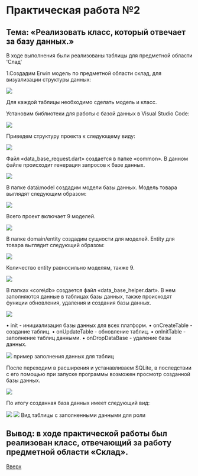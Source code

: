 <a id="up"></a>
# Практическая работа №2

## Тема: «Реализовать класс, который отвечает за базу данных.»

В ходе выполнения были реализованы таблицы для предметной области 'Слад'

1.Создадим Erwin модель по предметной области склад, для визуализации структуры данных:

<img src="https://sun9-7.userapi.com/impg/wJCw4ONrlb-9hE6KBMk73UhEsd4yQ0gDI7M1JQ/btM05_lfJ-s.jpg?size=974x498&quality=96&sign=195d2f81a20b8355c512692681ff2600&type=album">
     
Для каждой таблицы необходимо сделать модель и класс.

Установим библиотеки для работы с базой данных в Visual Studio Code: 

<img src="https://sun9-65.userapi.com/impg/rlkPaWSsjisCJjME97CqwmICob8AnnEBxAxi0w/rFolSNuvaeU.jpg?size=581x269&quality=96&sign=eb453c4eb986463ef697754c6a2d5451&type=album">
     
 Приведем структуру проекта к следующему виду:
 
<img src="https://sun9-12.userapi.com/impg/2RFAsk1kACSY8brExgDDwNTXr65nCpqrUFb19Q/ar_7sXE5n1A.jpg?size=541x266&quality=96&sign=173924eabb47b9828bba25b2ef640534&type=album">

Файл «data_base_request.dart» создается в папке «common». В данном файле происходит генерация запросов к базе данных.

<img src="https://sun9-85.userapi.com/impg/SRzv5eIQMURZLGJpPZPLnPMBwvUyfxnGdrLlfA/qeW0Fq7H1Hw.jpg?size=974x936&quality=96&sign=8cd6a089fb5e24c02d12e7817b88f891&type=album">

В папке data\model создадим модели базы данных. Модель товара выглядят следующим образом:

<img src="https://sun1-47.userapi.com/impg/HTZSvcOqKAtRoseRejyMrU-3J0Uh04BPoPIBjg/0V4a5UhSGmQ.jpg?size=974x905&quality=96&sign=74388b8ca295d9c696a4d051cac513c6&type=album">

Всего проект включает 9 моделей.

<img src="https://sun9-8.userapi.com/impg/NYrts6cKWB8JPDdANkDyKvCiGs8rPcqf_XIJjg/1sFg4_Yhi-A.jpg?size=455x419&quality=96&sign=2fffbab38ab59d7d5a14cf2c7d5f3d07&type=album">

В папке domain/entity создадим сущности для моделей. Entity для товара выглядит следующий образом:

<img src="https://sun9-67.userapi.com/impg/-mFq2L76nhuhDfs3xmgg3OyjK7E4bCcqm4Zzvg/XDF80v0qDNo.jpg?size=822x753&quality=96&sign=c61265155f8d695704ea365d60220f05&type=album">

Количество entity равносильно моделям, также 9.

<img src="https://sun9-75.userapi.com/impg/IRZJ8_fTKlRe1eH6jH2-AS6zkC11XjAd0TWkug/n78k08vJQ5w.jpg?size=509x433&quality=96&sign=613e798ce6450b98c17f48239651fa92&type=album">

В папках «core\db» создается файл «data_base_helper.dart». В нем заполняются данные в таблицах базы данных, также происходят функции обновления, удаления и создания базы данных.

<img src="https://sun9-67.userapi.com/impg/4LwE82Ex38t_e6a3poPf1ZqlBJ7BXGY7c6_d8Q/4vfWbXm6JKw.jpg?size=974x580&quality=96&sign=41842254d219b33a8d7a98c2ca820313&type=album">

•	init - инициализация базы данных для всех платформ.
•	onCreateTable - создание таблиц.
•	onUpdateTable - обновление таблиц.
•	onInitTable - заполнение таблиц данными.
•	onDropDataBase - удаление базы данных.

<img src="https://sun9-6.userapi.com/impg/nQLANdbQdBq1WnfWK8OVVY7xUdppmleh534h2A/xvzPvxAqwBc.jpg?size=1266x843&quality=96&sign=9c18aa007974291c5c4011d4f943e1c8&type=album">
пример заполнения данных для таблиц

После переходим в расширения и устанавливаем SQLite, в последствии с его помощью при запуске программы возможен просмотр созданной базы данных.

<img src="https://sun9-12.userapi.com/impg/P-rYZMpUWg4Xj8dE_VjJgGBDQxtBzjc6w1uCgA/TWrQHHVAT_s.jpg?size=974x269&quality=96&sign=5f4590615a895b46d6100dd64eb3bb56&type=album">

По итогу созданная база данных имеет следующий вид:

<img src="https://sun9-74.userapi.com/impg/BPwjxHbLreD40O0-8PFLGGOOZPesZ4V9kyFFBA/BMSZRIxyXI0.jpg?size=319x484&quality=96&sign=94fdfca1dd1809079a0371f9ed7d1918&type=album">

<img src="https://sun9-58.userapi.com/impg/6LphtSbpmwHzMzZqfwEX9k-WHqGZM3ncgRZdsA/uTm4RXOiFIg.jpg?size=425x420&quality=96&sign=0154f9e930cd9188e277766b53564fb7&type=album">
Вид таблицы с заполненными данными для роли

## Вывод: в ходе практической работы был реализован класс, отвечающий за работу предметной области «Склад». 
[Вверх](#up)
